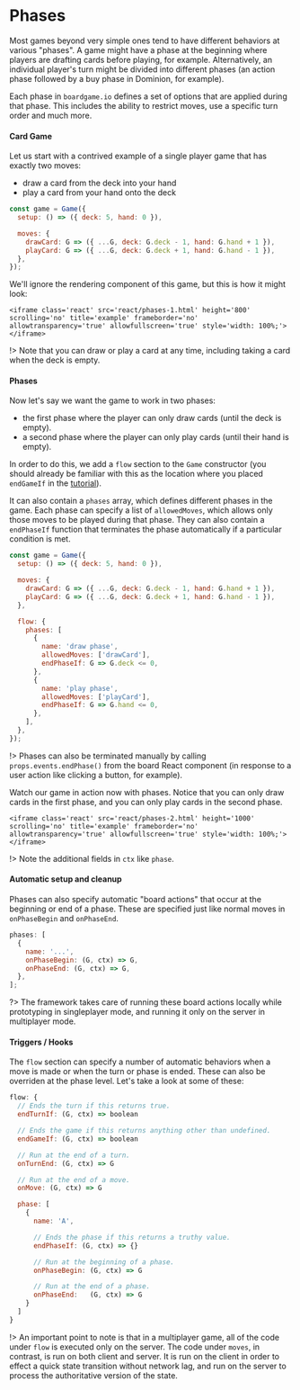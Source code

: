 # Phases

Most games beyond very simple ones tend to have different
behaviors at various "phases". A game might have a phase
at the beginning where players are drafting cards before
playing, for example. Alternatively, an individual player's turn
might be divided into different phases (an action phase followed by
a buy phase in Dominion, for example).

Each phase in `boardgame.io` defines a set of options
that are applied during that phase. This includes the
ability to restrict moves, use a specific turn order and much more.

#### Card Game

Let us start with a contrived example of a single player
game that has exactly two moves:

* draw a card from the deck into your hand
* play a card from your hand onto the deck

```js
const game = Game({
  setup: () => ({ deck: 5, hand: 0 }),

  moves: {
    drawCard: G => ({ ...G, deck: G.deck - 1, hand: G.hand + 1 }),
    playCard: G => ({ ...G, deck: G.deck + 1, hand: G.hand - 1 }),
  },
});
```

We'll ignore the rendering component of this game, but this is how it might look:

```react
<iframe class='react' src='react/phases-1.html' height='800' scrolling='no' title='example' frameborder='no' allowtransparency='true' allowfullscreen='true' style='width: 100%;'></iframe>
```

!> Note that you can draw or play a card at any time, including taking a card when the deck is empty.

#### Phases

Now let's say we want the game to work in two phases:

* the first phase where the player can only draw cards (until the deck is empty).
* a second phase where the player can only play cards (until their hand is empty).

In order to do this, we add a `flow` section to the `Game`
constructor (you should already be familiar with this as the location
where you placed `endGameIf` in the
[tutorial](#/tutorial?id=add-victory-condition)).

It can also contain a `phases` array, which defines different
phases in the game. Each phase can specify a list of `allowedMoves`,
which allows only those moves to be played during that phase.
They can also contain a `endPhaseIf` function that terminates
the phase automatically if a particular condition is met.

```js
const game = Game({
  setup: () => ({ deck: 5, hand: 0 }),

  moves: {
    drawCard: G => ({ ...G, deck: G.deck - 1, hand: G.hand + 1 }),
    playCard: G => ({ ...G, deck: G.deck + 1, hand: G.hand - 1 }),
  },

  flow: {
    phases: [
      {
        name: 'draw phase',
        allowedMoves: ['drawCard'],
        endPhaseIf: G => G.deck <= 0,
      },
      {
        name: 'play phase',
        allowedMoves: ['playCard'],
        endPhaseIf: G => G.hand <= 0,
      },
    ],
  },
});
```

!> Phases can also be terminated manually by calling `props.events.endPhase()` from the
board React component (in response to a user action like clicking a button, for example).

Watch our game in action now with phases. Notice that you can only draw cards in the first
phase, and you can only play cards in the second phase.

```react
<iframe class='react' src='react/phases-2.html' height='1000' scrolling='no' title='example' frameborder='no' allowtransparency='true' allowfullscreen='true' style='width: 100%;'></iframe>
```

!> Note the additional fields in `ctx` like `phase`.

#### Automatic setup and cleanup

Phases can also specify automatic "board actions" that occur at the beginning or
end of a phase. These are specified just like normal moves in `onPhaseBegin` and
`onPhaseEnd`.

```js
phases: [
  {
    name: '...',
    onPhaseBegin: (G, ctx) => G,
    onPhaseEnd: (G, ctx) => G,
  },
];
```

?> The framework takes care of running these board actions locally while prototyping
in singleplayer mode, and running it only on the server in multiplayer mode.

#### Triggers / Hooks

The `flow` section can specify a number of automatic behaviors when a move is made
or when the turn or phase is ended. These can also be overriden at the phase level.
Let's take a look at some of these:

```js
flow: {
  // Ends the turn if this returns true.
  endTurnIf: (G, ctx) => boolean

  // Ends the game if this returns anything other than undefined.
  endGameIf: (G, ctx) => boolean

  // Run at the end of a turn.
  onTurnEnd: (G, ctx) => G

  // Run at the end of a move.
  onMove: (G, ctx) => G

  phase: [
    {
      name: 'A',

      // Ends the phase if this returns a truthy value.
      endPhaseIf: (G, ctx) => {}

      // Run at the beginning of a phase.
      onPhaseBegin: (G, ctx) => G

      // Run at the end of a phase.
      onPhaseEnd:   (G, ctx) => G
    }
  ]
}
```

!> An important point to note is that in a multiplayer game, all of the code under
`flow` is executed only on the server. The code under `moves`, in contrast, is
run on both client and server. It is run on the client in order to effect a
quick state transition without network lag, and run on the server to process
the authoritative version of the state.
